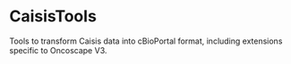 # CaisisTools
Tools to transform Caisis data into cBioPortal format, including extensions specific to Oncoscape V3.
